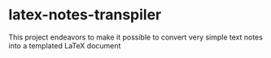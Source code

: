 # latex-notes-transpiler
This project endeavors to make it possible to convert very simple text notes into a templated LaTeX document
